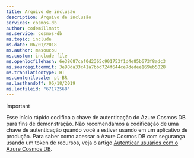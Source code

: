 ```yaml
---
title: Arquivo de inclusão
description: Arquivo de inclusão
services: cosmos-db
author: codemillmatt
ms.service: cosmos-db
ms.topic: include
ms.date: 06/01/2018
ms.author: masoucou
ms.custom: include file
ms.openlocfilehash: 6e38687caf0d2365c901753f1d4e85b673f8adc3
ms.sourcegitcommit: 3e98da33c41a7bbd724f644ce7dedee169eb5028
ms.translationtype: HT
ms.contentlocale: pt-BR
ms.lasthandoff: 06/18/2019
ms.locfileid: "67172568"
---
```

> [!IMPORTANT]
> Esse início rápido codifica a chave de autenticação do Azure Cosmos DB para fins de demonstração. Não recomendamos a codificação de uma chave de autenticação quando você a estiver usando em um aplicativo de produção. Para saber como acessar o Azure Cosmos DB com segurança usando um token de recursos, veja o artigo [Autenticar usuários com o Azure Cosmos DB](https://docs.microsoft.com/xamarin/xamarin-forms/data-cloud/cosmosdb/authentication).